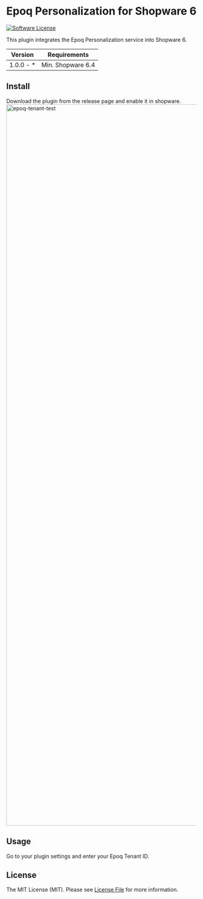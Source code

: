 # Epoq Personalization for Shopware 6

[![Software License](https://img.shields.io/badge/license-MIT-brightgreen.svg?style=flat-square)](LICENSE.md)

This plugin integrates the Epoq Personalization service into Shopware 6.

| Version 	| Requirements
|---------	|----------------------------
| 1.0.0 - *     	| Min. Shopware 6.4

## Install

Download the plugin from the release page and enable it in shopware.
<img width="1904" alt="epoq-tenant-test" src="https://user-images.githubusercontent.com/8193345/140390667-10ac47ce-ac98-4e20-b1b0-b88f6691547e.png">

## Usage

Go to your plugin settings and enter your Epoq Tenant ID.


## License

The MIT License (MIT). Please see [License File](LICENSE) for more information.
